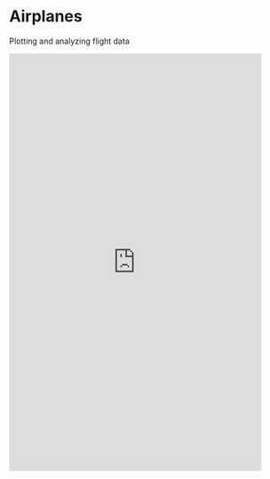 # Airplanes
Plotting and analyzing flight data

<iframe src="https://cgettings.github.io/testing-plotly.html" style="border:none; background:none" height="750" width="90%"> 
</iframe>

